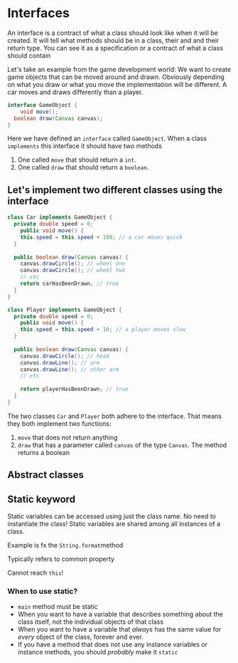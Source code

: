 # Interfaces

An interface is a contract of what a class should look like when it will be created. It will tell what methods should be in a class, their and and their return type. You can see it as a specification or a contract of what a class should contain

Let's take an example from the game development world: We want to create game objects that can be moved around and drawn. Obviously depending on what you draw or what you move the implementation will be different. A car moves and draws differently than a player. 



```java
interface GameObject {
	void move();
  boolean draw(Canvas canvas);
}
```

Here we have defined an `interface` called `GameObject`. When a class `implements` this interface it should have two methods

1. One called `move` that should return a `int`.
2. One called `draw` that should return a `boolean`.



## Let's implement two different classes using the interface

```java
class Car implements GameObject {
  private double speed = 0;
	public void move() {
    this.speed = this.speed + 100; // a car moves quick
  }
  
  public boolean draw(Canvas canvas) {
    canvas.drawCircle(); // wheel one
   	canvas.drawCircle(); // wheel two
    // etc
    return carHasBeenDrawn; // true
  }
}
```



```java
class Player implements GameObject {
  private double speed = 0;
	public void move() {
    this.speed = this.speed + 10; // a player moves slow
  }
  
  public boolean draw(Canvas canvas) {
    canvas.drawCircle(); // head
    canvas.drawLine(); // arm
    canvas.drawLine(); // other arm
    // etc
    
    return playerHasBeenDrawn; // true
  }
}
```

The two classes `Car` and `Player` both adhere to the interface. That means they both implement two functions:

1. `move` that does not return anything
2. `draw` that has a parameter called `canvas` of the type `Canvas`. The method returns a boolean





## Abstract classes



## Static keyword

Static variables can be accessed using just the class name. No need to instantiate the class! Static variables are shared among all instances of a class. 

Example is fx the `String.format`method

Typically refers to common property

Cannot reach `this`!



### When to use static?

- `main` method must be static
- When you want to have a variable that describes something about the class itself, not the individual objects of that class
- When you want to have a variable that *always* has the same value for *every* object of the class, forever and ever.
- If you have a method that does not use any instance variables or instance methods, you should *probably* make it `static`

